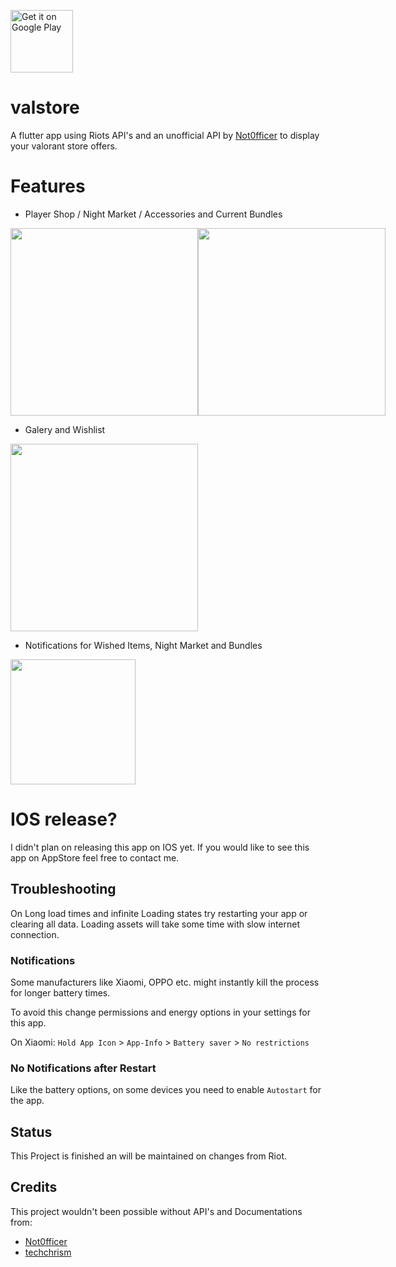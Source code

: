 <a class="badge" href="https://play.google.com/store/apps/details?id=de.zaroc.valstore&pcampaignid=pcampaignidMKT-Other-global-all-co-prtnr-pyPartBadge-Mar2515-1"><img height=100px alt="Get it on Google Play" src="https://play.google.com/intl/en_us/badges/static/images/badges/en_badge_web_generic.png"/></a>

# valstore

A flutter app using Riots API's and an unofficial API by [Not0fficer](https://github.com/NotOfficer) to display your valorant store offers.

# Features

- Player Shop / Night Market / Accessories and Current Bundles
<div style="display:flex;">
<img src="https://firebasestorage.googleapis.com/v0/b/valstore-c6e9a.appspot.com/o/git%2FScreenshot_2023-07-12-09-01-43-516_de.zaroc.valstore.jpg?alt=media&token=df901c6d-6e49-450a-a991-bb3194ff3561" height=300px/>
<img src="https://firebasestorage.googleapis.com/v0/b/valstore-c6e9a.appspot.com/o/git%2FScreenshot_2023-07-12-10-04-34-443_de.zaroc.valstore.jpg?alt=media&token=dbe3617f-c8c4-41b6-8c77-91199083bc7f" height=300px/>  
</div>

- Galery and Wishlist

<img src="https://firebasestorage.googleapis.com/v0/b/valstore-c6e9a.appspot.com/o/git%2FScreenshot_2023-07-12-09-02-12-388_de.zaroc.valstore.jpg?alt=media&token=7acd8071-6952-43eb-b7c0-f19f708486c8" height=300px/>

- Notifications for Wished Items, Night Market and Bundles

<img src="https://firebasestorage.googleapis.com/v0/b/valstore-c6e9a.appspot.com/o/git%2FScreenshot_2023-07-12-08-53-01-366_de.zaroc.valstore.png?alt=media&token=cef3c5af-c59f-44d4-97dc-9a4ec8f893f5" height=200px/>

# IOS release?

I didn't plan on releasing this app on IOS yet.
If you would like to see this app on AppStore feel free to contact me.

## Troubleshooting

On Long load times and infinite Loading states try restarting your app or clearing all data.
Loading assets will take some time with slow internet connection.

### Notifications

Some manufacturers like Xiaomi, OPPO etc. might instantly kill the process for longer battery times.

To avoid this change permissions and energy options in your settings for this app.

On Xiaomi: `Hold App Icon` > `App-Info` > `Battery saver` > `No restrictions`  

### No Notifications after Restart

Like the battery options, on some devices you need to enable `Autostart` for the app.

## Status

This Project is finished an will be maintained on changes from Riot.

## Credits

This project wouldn't been possible without API's and Documentations from:

- [Not0fficer](https://github.com/Valorant-API)
- [techchrism](https://github.com/techchrism/valorant-api-docs)
